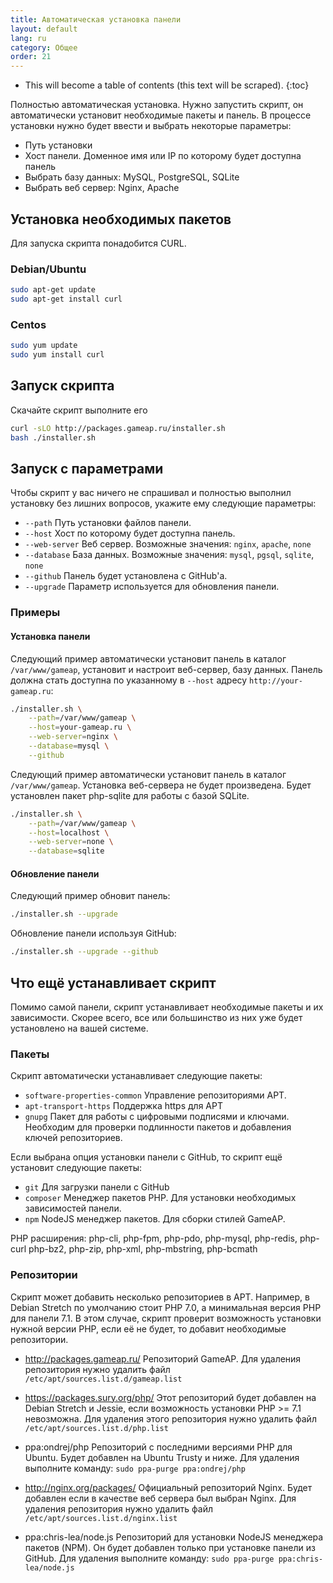 ```yaml
---
title: Автоматическая установка панели
layout: default
lang: ru
category: Общее
order: 21
---
```


* This will become a table of contents (this text will be scraped).
{:toc}

Полностью автоматическая установка. Нужно запустить скрипт, он автоматически установит необходимые пакеты и панель. В процессе установки нужно будет ввести и выбрать некоторые параметры:

- Путь установки
- Хост панели. Доменное имя или IP по которому будет доступна панель
- Выбрать базу данных: MySQL, PostgreSQL, SQLite
- Выбрать веб сервер: Nginx, Apache

## Установка необходимых пакетов

Для запуска скрипта понадобится CURL.

### Debian/Ubuntu

```bash
sudo apt-get update
sudo apt-get install curl
```

### Centos

```bash
sudo yum update
sudo yum install curl
```


## Запуск скрипта

Скачайте скрипт выполните его
```bash
curl -sLO http://packages.gameap.ru/installer.sh
bash ./installer.sh
```

## Запуск с параметрами

Чтобы скрипт у вас ничего не спрашивал и полностью выполнил установку без
лишних вопросов, укажите ему следующие параметры:

- `--path` Путь установки файлов панели.
- `--host` Хост по которому будет доступна панель.
- `--web-server` Веб сервер. Возможные значения: `nginx`, `apache`, `none`
- `--database` База данных. Возможные значения: `mysql`, `pgsql`, `sqlite`, `none`
- `--github` Панель будет установлена с GitHub'а.
- `--upgrade` Параметр используется для обновления панели.

### Примеры

#### Установка панели

Следующий пример автоматически установит панель в каталог `/var/www/gameap`, установит и настроит веб-сервер, базу данных. Панель должна стать доступна по указанному в `--host` адресу `http://your-gameap.ru`:

```bash
./installer.sh \
    --path=/var/www/gameap \
    --host=your-gameap.ru \
    --web-server=nginx \
    --database=mysql \
    --github
```

Следующий пример автоматически установит панель в каталог `/var/www/gameap`. Установка веб-сервера не будет произведена. Будет установлен пакет php-sqlite для работы с базой SQLite.
```bash
./installer.sh \
    --path=/var/www/gameap \
    --host=localhost \
    --web-server=none \
    --database=sqlite
```

#### Обновление панели

Следующий пример обновит панель:
```bash
./installer.sh --upgrade
```

Обновление панели используя GitHub:
```bash
./installer.sh --upgrade --github
```

## Что ещё устанавливает скрипт

Помимо самой панели, скрипт устанавливает необходимые пакеты и их зависимости. Скорее всего, все или большинство из них уже будет установлено на вашей системе.

### Пакеты

Скрипт автоматически устанавливает следующие пакеты:

- `software-properties-common` Управление репозиториями APT.
- `apt-transport-https` Поддержка https для APT
- `gnupg` Пакет для работы с цифровыми подписями и ключами. Необходим для проверки подлинности пакетов и добавления ключей репозиториев.

Если выбрана опция установки панели с GitHub, то скрипт ещё установит следующие пакеты:
- `git` Для загрузки панели с GitHub
- `composer` Менеджер пакетов PHP. Для установки необходимых зависимостей панели.
- `npm` NodeJS менеджер пакетов. Для сборки стилей GameAP.

PHP расширения: php-cli, php-fpm, php-pdo, php-mysql, php-redis, php-curl 
php-bz2, php-zip, php-xml, php-mbstring, php-bcmath

### Репозитории

Скрипт может добавить несколько репозиториев в APT. Например, в Debian Stretch по умолчанию стоит PHP 7.0, а минимальная версия PHP для панели 7.1. В этом случае, скрипт проверит возможность установки нужной версии PHP, если её не будет, то добавит необходимые репозитории.

- http://packages.gameap.ru/
Репозиторий GameAP. Для удаления репозитория нужно удалить файл `/etc/apt/sources.list.d/gameap.list`

- https://packages.sury.org/php/
Этот репозиторий будет добавлен на Debian Stretch и Jessie, если возможность установки PHP >= 7.1 невозможна.
Для удаления этого репозитория нужно удалить файл `/etc/apt/sources.list.d/php.list`

- ppa:ondrej/php
Репозиторий с последними версиями PHP для Ubuntu. Будет добавлен на Ubuntu Trusty и ниже.
Для удаления выполните команду: `sudo ppa-purge ppa:ondrej/php`

- http://nginx.org/packages/
Официальный репозиторий Nginx. Будет добавлен если в качестве веб сервера был выбран Nginx.
Для удаления репозитория нужно удалить файл `/etc/apt/sources.list.d/nginx.list`

- ppa:chris-lea/node.js
Репозиторий для установки NodeJS менеджера пакетов (NPM). Он будет добавлен только при установке панели из GitHub.
Для удаления выполните команду: `sudo ppa-purge ppa:chris-lea/node.js`